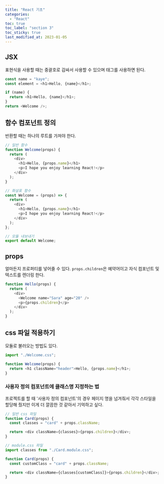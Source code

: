```yaml
---
title: "React 기초"
categories:
  - "React"
toc: true
toc_label: "section 3"
toc_sticky: true
last_modified_at: 2023-01-05
---
```


## JSX

표현식을 사용할 때는 중괄호로 감싸서 사용할 수 있으며 태그를 사용하면 된다.

```js
const name = "kaye";
const element = <h1>Hello, {name}</h1>;

if (name) {
  return <h1>Hello, {name}</h1>;
}
return <Welcome />;
```

## 함수 컴포넌트 정의

반환할 때는 하나의 루트를 가져야 한다.

```js
// 일반 함수
function Welcome(props) {
  return (
    <div>
      <h1>Hello, {props.name}</h1>
      <p>I hope you enjoy learning React!</p>
    </div>
  );
}

// 화살표 함수
const Welcome = (props) => {
  return (
    <div>
      <h1>Hello, {props.name}</h1>
      <p>I hope you enjoy learning React!</p>
    </div>
  );
};

// 모듈 내보내기
export default Welcome;
```

## props

얼마든지 프로퍼티를 넣어줄 수 있다. `props.children`은 예약어이고 자식 컴포넌트 및 텍스트를 렌더링 한다.

```js
function Hello(props) {
  return (
    <div>
      <Welcome name="Sara" age="20" />
      <p>{props.children}</p>
    </div>
  );
}
```

## css 파일 적용하기

모듈로 불러오는 방법도 있다.

```js
import "./Welcome.css";

function Welcome(props) {
  return <h1 className="header">Hello, {props.name}</h1>;
}
```

### 사용자 정의 컴포넌트에 클래스명 지정하는 법

프로젝트를 할 때 '사용자 정의 컴포넌트'의 경우 페이지 명을 넘겨줘서 각각 스타일을 할당해 줬지만 이게 더 깔끔한 것 같아서 기억하고 싶다.

```js
// 일반 css 파일
function Card(props) {
  const classes = "card" + props.className;

  return <div className={classes}>{props.children}</div>;
}

// module.css 파일
import classes from "./Card.module.css";

function Card(props) {
  const customClass = "card" + props.className;

  return <div className={classes[customClass]}>{props.children}</div>;
}
```
